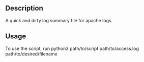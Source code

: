 ## Description
A quick and dirty log summary file for apache logs.
## Usage
To use the script, run python3 path/to/script path/to/access.log path/to/desired/filename